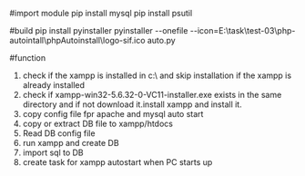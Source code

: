 #import module
pip install mysql
pip install psutil

#build
pip install pyinstaller
pyinstaller --onefile --icon=E:\task\test-03\php-autointall\phpAutoinstall\logo-sif.ico auto.py

#function
1.  check if the xampp is installed in c:\ and skip installation if the xampp is already installed
2. check if xampp-win32-5.6.32-0-VC11-installer.exe exists in the same directory and if not download it.install xampp and install it.
3. copy config file fpr apache and mysql auto start
4. copy or extract DB file to xampp/htdocs
5. Read DB config file 
6. run xampp and create DB
7. import sql to DB
8. create task for xampp autostart when PC starts up
